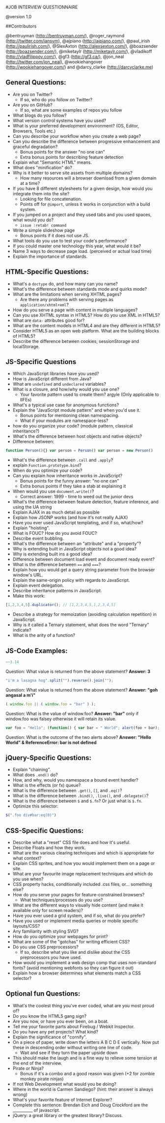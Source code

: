#JOB INTERVIEW QUESTIONNAIRE

@version 1.0
 
##Contributors

@bentruyman (http://bentruyman.com/), @roger_raymond (http://twitter.com/iansym), @ajpiano (http://ajpiano.com/), @paul_irish (http://paulirish.com/), @SlexAxton (http://alexsexton.com/), @boazsender (http://boazsender.com/), @miketaylr (http://miketaylr.com/), @vladikoff (http://vladfilippov.com/), @gf3 (http://gf3.ca/), @jon_neal (http://twitter.com/jon_neal), @wookiehangover (http://wookiehangover.com/) and @darcy_clarke (http://darcyclarke.me)

## General Questions:

* Are you on Twitter? 
	* If so, who do you follow on Twitter?
* Are you on GitHub? 
	* If so, what are some examples of repos you follow  
* What blogs do you follow? 
* What version control systems have you used? 
* What is your preferred development environment? (OS, Editor, Browsers, Tools etc.) 
* Can you describe your workflow when you create a web page? 
* Can you describe the difference between progressive enhancement and graceful degradation? 
	* Bonus points for the answer "no one can" 
	* Extra bonus points for describing feature detection  
* Explain what "Semantic HTML" means. 
* What does "minification" do? 
* Why is it better to serve site assets from multiple domains? 
	* How many resources will a browser download from a given domain at a time?  
* If you have 8 different stylesheets for a given design, how would you integrate them into the site? 
	* Looking for file concatenation.
	* Points off for `@import`, unless it works in conjunction with a build system.  
* If you jumped on a project and they used tabs and you used spaces, what would you do? 
	* `issue :retab! command`
* Write a simple slideshow page 
	* Bonus points if it does not use JS.  
* What tools do you use to test your code's performance? 
* If you could master one technology this year, what would it be? 
* Name 3 ways to decrease page load. (perceived or actual load time) 
* Explain the importance of standards.  

## HTML-Specific Questions:

* What's a `doctype` do, and how many can you name? 
* What's the difference between standards mode and quirks mode? 
* What are the limitations when serving XHTML pages? 
	* Are there any problems with serving pages as `application/xhtml+xml`?  
* How do you serve a page with content in multiple languages? 
* Can you use XHTML syntax in HTML5? How do you use XML in HTML5? 
* What are `data-` attributes good for? 
* What are the content models in HTML4 and are they different in HTML5? 
* Consider HTML5 as an open web platform. What are the building blocks of HTML5? 
* Describe the difference between cookies, sessionStorage and localStorage.  

## JS-Specific Questions

* Which JavaScript libraries have you used? 
* How is JavaScript different from Java? 
* What are `undefined` and `undeclared` variables? 
* What is a closure, and how/why would you use one? 
	* Your favorite pattern used to create them? argyle (Only applicable to IIFEs)  
* What's a typical use case for anonymous functions? 
* Explain the "JavaScript module pattern" and when you'd use it. 
	* Bonus points for mentioning clean namespacing. 
	* What if your modules are namespace-less?  
* how do you organize your code? (module pattern, classical inheritance?) 
* What's the difference between host objects and native objects? 
* Difference between: 
```javascript
function Person(){} var person = Person() var person = new Person()
```
* What's the difference between `.call` and `.apply`? 
* explain `Function.prototype.bind`? 
* When do you optimize your code? 
* Can you explain how inheritance works in JavaScript? 
	* Bonus points for the funny answer: "no one can" 
	* Extra bonus points if they take a stab at explaining it  
* When would you use `document.write()`? 
	* Correct answer: 1999 - time to weed out the junior devs  
* What's the difference between feature detection, feature inference, and using the UA string 
* Explain AJAX in as much detail as possible 
* Explain how JSONP works (and how it's not really AJAX) 
* Have you ever used JavaScript templating, and if so, what/how? 
* Explain "hoisting". 
* What is FOUC? How do you avoid FOUC? 
* Describe event bubbling. 
* What's the difference between an "attribute" and a "property"? 
* Why is extending built in JavaScript objects not a good idea? 
* Why is extending built ins a good idea? 
* Difference between document load event and document ready event? 
* What is the difference between `==` and `===`? 
* Explain how you would get a query string parameter from the browser window's URL. 
* Explain the same-origin policy with regards to JavaScript. 
* Explain event delegation. 
* Describe inheritance patterns in JavaScript. 
* Make this work: 
```javascript
[1,2,3,4,5].duplicator(); // [1,2,3,4,5,1,2,3,4,5]
```
* Describe a strategy for memoization (avoiding calculation repetition) in JavaScript. 
* Why is it called a Ternary statement, what does the word "Ternary" indicate? 
* What is the arity of a function?  

## JS-Code Examples:

```javascript
~~3.14
```
Question: What value is returned from the above statement? 
**Answer: 3** 

```javascript
"i'm a lasagna hog".split("").reverse().join("");
```
Question: What value is returned from the above statement? 
**Answer: "goh angasal a m'i"** 

```javascript
( window.foo || ( window.foo = "bar" ) );
```
Question: What is the value of window.foo? 
**Answer: "bar"** 
only if window.foo was falsey otherwise it will retain its value.

```javascript
var foo = "Hello"; (function() { var bar = " World"; alert(foo + bar); })(); alert(foo + bar);
```
Question: What is the outcome of the two alerts above? 
**Answer: "Hello World" & ReferenceError: bar is not defined** 

## jQuery-Specific Questions:

* Explain "chaining". 
* What does `.end()` do? 
* How, and why, would you namespace a bound event handler? 
* What is the effects (or fx) queue? 
* What is the difference between `.get()`, `[]`, and `.eq()`? 
* What is the difference between `.bind()`, `.live()`, and `.delegate()`? 
* What is the difference between `$` and `$.fn`? Or just what is `$.fn`. 
* Optimize this selector: 
```javascript
$(".foo div#bar:eq(0)")
```

## CSS-Specific Questions:

* Describe what a "reset" CSS file does and how it's useful. 
* Describe Floats and how they work. 
* What are the various clearing techniques and which is appropriate for what context? 
* Explain CSS sprites, and how you would implement them on a page or site. 
* What are your favourite image replacement techniques and which do you use when? 
* CSS property hacks, conditionally included .css files, or... something else? 
* How do you serve your pages for feature-constrained browsers? 
	* What techniques/processes do you use?  
* What are the different ways to visually hide content (and make it available only for screen readers)? 
* Have you ever used a grid system, and if so, what do you prefer? 
* Have you used or implement media queries or mobile specific layouts/CSS? 
* Any familiarity with styling SVG? 
* How do you optimize your webpages for print? 
* What are some of the "gotchas" for writing efficient CSS? 
* Do you use CSS preprocessors? 
	* If so, describe what you like and dislike about the CSS preprocessors you have used. 
* How would you implement a web design comp that uses non-standard fonts? (avoid mentioning webfonts so they can figure it out) 
* Explain how a browser determines what elements match a CSS selector?  

## Optional fun Questions:

* What's the coolest thing you've ever coded, what are you most proud of? 
* Do you know the HTML5 gang sign? 
* Are you now, or have you ever been, on a boat. 
* Tell me your favorite parts about Firebug / Webkit Inspector. 
* Do you have any pet projects? What kind? 
* Explain the significance of "cornify". 
* On a piece of paper, write down the letters A B C D E vertically. Now put these in descending order without writing one line of code. 
	* Wait and see if they turn the paper upside down
* This should make the laugh and is a fine way to relieve some tension at the end of the interview.  
* Pirate or Ninja? 
	* Bonus if it's a combo and a good reason was given (+2 for zombie monkey pirate ninjas) 
* If not Web Development what would you be doing? 
* Where in the world is Carmen Sandiego? (hint: their answer is always wrong) 
* What's your favorite feature of Internet Explorer?
* Complete this sentence: Brendan Eich and Doug Crockford are the __________ of javascript.
* jQuery: a great library or the greatest library? Discuss.